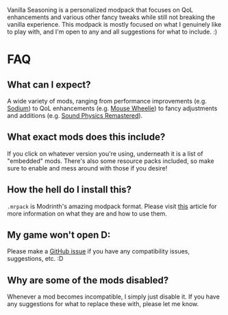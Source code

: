 Vanilla Seasoning is a personalized modpack that focuses on QoL 
enhancements and various other fancy tweaks while still not breaking the
vanilla experience. This modpack is mostly focused on what I genuinely like to play with, and I'm open to any and all suggestions for what to include. :)

# FAQ

## What can I expect?
A wide variety of mods, ranging from performance improvements (e.g. [Sodium](https://modrinth.com/mod/sodium)) to QoL enhancements (e.g. [Mouse Wheelie](https://modrinth.com/mod/mouse-wheelie)) to fancy adjustments and additions (e.g. [Sound Physics Remastered](https://modrinth.com/mod/sound-physics-remastered)).

## What exact mods does this include?
If you click on whatever version you're using, underneath it is a list of "embedded" mods. There's also some resource packs included, so make sure to enable and mess around with those if you desire!

## How the hell do I install this?
`.mrpack` is Modrinth's amazing modpack format. Please visit [this](https://support.modrinth.com/en/articles/8802250-modpacks-on-modrinth) article for more information on what they are and how to use them.

## My game won't open D:
Please make a [GitHub issue](https://github.com/mariospicross/vanilla-seasoning/issues) if you have any compatibility issues, suggestions, etc. :D

## Why are some of the mods disabled?
Whenever a mod becomes incompatible, I simply just disable it. If you have any suggestions for what to replace these with, please let me know.
